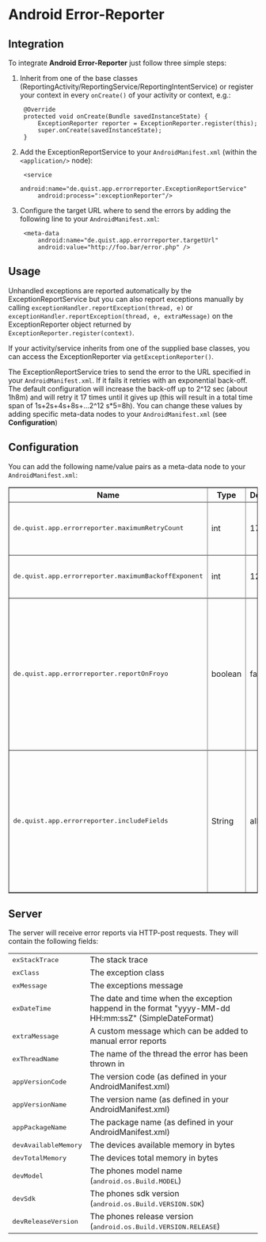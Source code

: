 Android Error-Reporter
======================

Integration
------------
To integrate **Android Error-Reporter** just follow three simple steps:

1. Inherit from one of the base classes (ReportingActivity/ReportingService/ReportingIntentService) or register your context in every `onCreate()` of your activity or context, e.g.: 

    
        @Override
        protected void onCreate(Bundle savedInstanceState) {
            ExceptionReporter reporter = ExceptionReporter.register(this);
            super.onCreate(savedInstanceState);
        }
    

2. Add the ExceptionReportService to your `AndroidManifest.xml` (within the `<application/>` node):

		<service
			android:name="de.quist.app.errorreporter.ExceptionReportService"
			android:process=":exceptionReporter"/>

3. Configure the target URL where to send the errors by adding the following line to your `AndroidManifest.xml`:

		<meta-data
			android:name="de.quist.app.errorreporter.targetUrl"
			android:value="http://foo.bar/error.php" />
    
    
Usage
-----
Unhandled exceptions are reported automatically by the ExceptionReportService
but you can also report exceptions manually by calling `exceptionHandler.reportException(thread, e)`
or `exceptionHandler.reportException(thread, e, extraMessage)` on the ExceptionReporter
object returned by `ExceptionReporter.register(context)`.

If your activity/service inherits from one of the supplied base classes, you can access the
ExceptionReporter via `getExceptionReporter()`.

The ExceptionReportService tries to send the error to the URL specified in your `AndroidManifest.xml`.
If it fails it retries with an exponential back-off. The default configuration will increase the back-off
up to 2^12 sec (about 1h8m) and will retry it 17 times until it gives up (this will result in a total
time span of 1s+2s+4s+8s+...2^12 s*5=8h). You can change these values by adding specific meta-data nodes to your `AndroidManifest.xml` (see __Configuration__)

Configuration
-------------
You can add the following name/value pairs as a meta-data node to your `AndroidManifest.xml`:
<table border="1">
	<tr>
		<th><b>Name</b></th>
		<th><b>Type</b></th>
		<th><b>Default</b></th>
		<th><b>Description</b></th>
	<tr>
	<tr>
		<td><tt>de.quist.app.errorreporter.maximumRetryCount</tt></td>
		<td>int</td>
		<td>17</td>
		<td>Maximum number of tries to send an error report</td>
	<tr>
	<tr>
		<td><tt>de.quist.app.errorreporter.maximumBackoffExponent</tt></td>
		<td>int</td>
		<td>12</td>
		<td>Maximum exponent for the back-off</td>
	<tr>
	<tr>
		<td><tt>de.quist.app.errorreporter.reportOnFroyo</tt></td>
		<td>boolean</td>
		<td>false</td>
		<td>Defines whether unhandled exception are reported on Android 2.2 (Froyo) and above or not, since Froyo has its own error-reporting system</td>
	<tr>
	<tr>
		<td><tt>de.quist.app.errorreporter.includeFields</tt></td>
		<td>String</td>
		<td>all</td>
		<td>Comma-separated list of fields to send (field names as of section <b>Server</b>). If the list contains <tt>all</tt>, all available fields will be included</td>
	<tr>
</table>
		


Server
------
The server will receive error reports via HTTP-post requests. They will contain the following fields:

<table>
	<tr>
		<td><tt>exStackTrace</tt></td>
		<td>The stack trace</td>
	</tr>
	<tr>
		<td><tt>exClass</tt></td>
		<td>The exception class</td>
	</tr>
    <tr>
        <td><tt>exMessage</tt></td>
        <td>The exceptions message</td>
    </tr>
    <tr>
        <td><tt>exDateTime</tt></td>
        <td>The date and time when the exception happend in the format "yyyy-MM-dd HH:mm:ssZ" (SimpleDateFormat)</td>
    </tr>
    <tr>
        <td><tt>extraMessage</tt></td>
        <td>A custom message which can be added to manual error reports</td>
    </tr>
    <tr>
        <td><tt>exThreadName</tt></td>
        <td>The name of the thread the error has been thrown in</td>
    </tr>
    <tr>
        <td><tt>appVersionCode</tt></td>
        <td>The version code (as defined in your AndroidManifest.xml)</td>
    </tr>
    <tr>
        <td><tt>appVersionName</tt></td>
        <td>The version name (as defined in your AndroidManifest.xml)</td>
    </tr>
    <tr>
        <td><tt>appPackageName</tt></td>
        <td>The package name (as defined in your AndroidManifest.xml)</td>
    </tr>
    <tr>
        <td><tt>devAvailableMemory</tt></td>
        <td>The devices available memory in bytes</td>
    </tr>
    <tr>
        <td><tt>devTotalMemory</tt></td>
        <td>The devices total memory in bytes</td>
    </tr>
    <tr>
        <td><tt>devModel</tt></td>
        <td>The phones model name (<tt>android.os.Build.MODEL</tt>)</td>
    </tr>
    <tr>
        <td><tt>devSdk</tt></td>
        <td>The phones sdk version (<tt>android.os.Build.VERSION.SDK</tt>)</td>
    </tr>
    <tr>
        <td><tt>devReleaseVersion</tt></td>
        <td>The phones release version (<tt>android.os.Build.VERSION.RELEASE</tt>)</td>
    </tr>
</table>